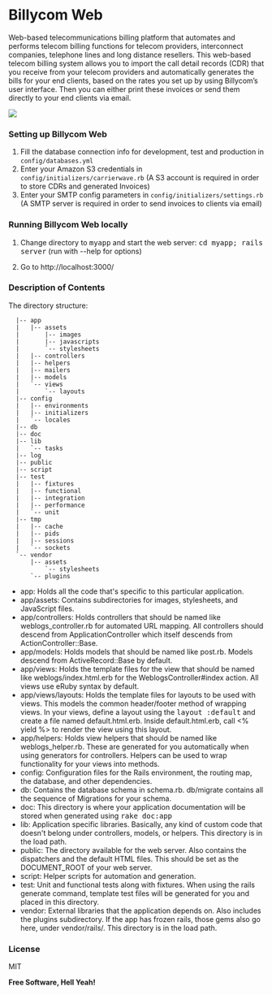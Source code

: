 # Billycom Web
Web-based telecommunications billing platform that automates and performs telecom billing functions for telecom providers, interconnect companies, telephone lines and long distance resellers. This web-based telecom billing system allows you to import the call detail records (CDR) that you receive from your telecom providers and automatically generates the bills for your end clients, based on the rates you set up by using Billycom’s user interface. Then you can either print these invoices or send them directly to your end clients via email.

![](https://shinyhelmets.files.wordpress.com/2010/06/picture-7.png)

### Setting up Billycom Web
1. Fill the database connection info for development, test and production in `config/databases.yml`
2. Enter your Amazon S3 credentials in `config/initializers/carrierwave.rb` (A S3 account is required in order to store CDRs and generated Invoices)
3. Enter your SMTP config parameters in `config/initializers/settings.rb` (A SMTP server is required in order to send invoices to clients via email)

### Running Billycom Web locally
1. Change directory to <tt>myapp</tt> and start the web server:
       <tt>cd myapp; rails server</tt> (run with --help for options)

2. Go to http://localhost:3000/

### Description of Contents
The directory structure:
```
  |-- app
  |   |-- assets
  |       |-- images
  |       |-- javascripts
  |       `-- stylesheets
  |   |-- controllers
  |   |-- helpers
  |   |-- mailers
  |   |-- models
  |   `-- views
  |       `-- layouts
  |-- config
  |   |-- environments
  |   |-- initializers
  |   `-- locales
  |-- db
  |-- doc
  |-- lib
  |   `-- tasks
  |-- log
  |-- public
  |-- script
  |-- test
  |   |-- fixtures
  |   |-- functional
  |   |-- integration
  |   |-- performance
  |   `-- unit
  |-- tmp
  |   |-- cache
  |   |-- pids
  |   |-- sessions
  |   `-- sockets
  `-- vendor
      |-- assets
          `-- stylesheets
      `-- plugins
```

* app: Holds all the code that's specific to this particular application.
* app/assets: Contains subdirectories for images, stylesheets, and JavaScript files.
* app/controllers: Holds controllers that should be named like weblogs_controller.rb for automated URL mapping. All controllers should descend from ApplicationController which itself descends from ActionController::Base.
* app/models: Holds models that should be named like post.rb. Models descend from ActiveRecord::Base by default.
* app/views: Holds the template files for the view that should be named like weblogs/index.html.erb for the WeblogsController#index action. All views use eRuby syntax by default.
* app/views/layouts: Holds the template files for layouts to be used with views. This models the common header/footer method of wrapping views. In your views, define a layout using the <tt>layout :default</tt> and create a file named default.html.erb. Inside default.html.erb, call <% yield %> to render the view using this layout.
* app/helpers: Holds view helpers that should be named like weblogs_helper.rb. These are generated for you automatically when using generators for controllers. Helpers can be used to wrap functionality for your views into methods.
* config: Configuration files for the Rails environment, the routing map, the database, and other dependencies.
* db: Contains the database schema in schema.rb. db/migrate contains all the sequence of Migrations for your schema.
* doc: This directory is where your application documentation will be stored when generated using <tt>rake doc:app</tt>
* lib: Application specific libraries. Basically, any kind of custom code that doesn't belong under controllers, models, or helpers. This directory is in the load path.
* public: The directory available for the web server. Also contains the dispatchers and the default HTML files. This should be set as the DOCUMENT_ROOT of your web server.
* script: Helper scripts for automation and generation.
* test: Unit and functional tests along with fixtures. When using the rails generate command, template test files will be generated for you and placed in this directory.
* vendor: External libraries that the application depends on. Also includes the plugins subdirectory. If the app has frozen rails, those gems also go here, under vendor/rails/. This directory is in the load path.

### License
MIT

**Free Software, Hell Yeah!**

